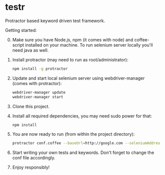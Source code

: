 testr
=====

Protractor based keyword driven test framework.

Getting started:

0. Make sure you have Node.js, npm (it comes with node) and coffee-script installed on your machine. To run selenium server locally you'll need java as well.
1. Install protractor (may need to run as root/administrator):

	```sh
	npm install -g protractor
	```
2. Update and start local selenium server using webdriver-manager (comes with protractor):

	```sh
	webdriver-manager update
	webdriver-manager start
	```
3. Clone this project.
4. Install all required dependencies, you may need sudo power for that:

	```sh
	npm install
	```
5. You are now ready to run (from within the project directory):

	```sh
	protractor conf.coffee --baseUrl=http://google.com --seleniumAddress=http://localhost:4444/wd/hub
	```
6. Start writing your own tests and keywords. Don't forget to change the conf file accordingly.
7. Enjoy responsibly!
